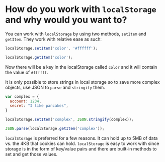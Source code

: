 # How do you work with `localStorage` and why would you want to?

You can work with `localStorage` by using two methods, `setItem` and `getItem`. They work with relative ease as such:
```javascript
localStorage.setItem('color', '#ffffff');

localStorage.getItem('color');
```

Now there will be a key in the localStorage called `color` and it will contain the value of `#ffffff`.

It is only possible to store strings in local storage so to save more complex objects, use JSON to `parse` and `stringify` them.

```javascript
var complex = {
  account: 1234,
  secret: "I like pancakes",
}

localStorage.setItem('complex', JSON.stringify(complex));

JSON.parse(localStorage.getItem('complex'));
```

`localStorage` is preferred for a few reasons. It can hold up to 5MB of data vs. the 4KB that cookies can hold. `localStorage` is easy to work with since storage is in the form of key/value pairs and there are built-in methods to set and get those values.

